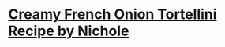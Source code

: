 # [Creamy French Onion Tortellini Recipe by Nichole](https://thesaltymarshmallow.com/creamy-french-onion-tortellini-recipe/#wprm-recipe-container-16319)


